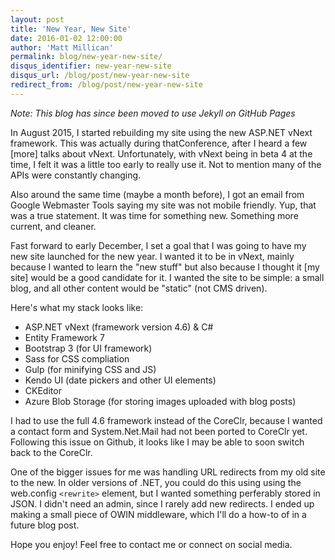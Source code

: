 ```yaml
---
layout: post
title: 'New Year, New Site'
date: 2016-01-02 12:00:00
author: 'Matt Millican'
permalink: blog/new-year-new-site/
disqus_identifier: new-year-new-site
disqus_url: /blog/post/new-year-new-site
redirect_from: /blog/post/new-year-new-site
---
```


_Note: This blog has since been moved to use Jekyll on GitHub Pages_

In August 2015, I started rebuilding my site using the new ASP.NET vNext framework.  This was actually during thatConference, after I heard a few [more] talks about vNext.  Unfortunately, with vNext being in beta 4 at the time, I felt it was a little too early to really use it.  Not to mention many of the APIs were constantly changing.

Also around the same time (maybe a month before), I got an email from Google Webmaster Tools saying my site was not mobile friendly.  Yup, that was a true statement.  It was time for something new.  Something more current, and cleaner.  

Fast forward to early December, I set a goal that I was going to have my new site launched for the new year.  I wanted it to be in vNext, mainly because I wanted to learn the "new stuff" but also because I thought it [my site] would be a good candidate for it.  I wanted the site to be simple: a small blog, and all other content would be "static" (not CMS driven).  

Here's what my stack looks like:

- ASP.NET vNext (framework version 4.6) & C#
- Entity Framework 7
- Bootstrap 3 (for UI framework)
- Sass for CSS compliation
- Gulp (for minifying CSS and JS)
- Kendo UI (date pickers and other UI elements)
- CKEditor
- Azure Blob Storage (for storing images uploaded with blog posts)

I had to use the full 4.6 framework instead of the CoreClr, because I wanted a contact form and System.Net.Mail had not been ported to CoreClr yet.   Following this issue on Github, it looks like I may be able to soon switch back to the CoreClr.

One of the bigger issues for me was handling URL redirects from my old site to the new.  In older versions of .NET, you could do this using using the web.config `<rewrite>` element, but I wanted something perferably stored in JSON.  I didn't need an admin, since I rarely add new redirects.  I ended up making a small piece of OWIN middleware, which I'll do a how-to of in a future blog post.

Hope you enjoy!  Feel free to contact me or connect on social media.
